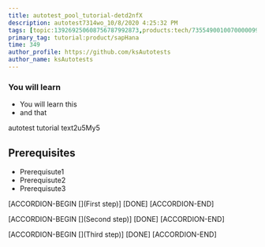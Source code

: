 ```yaml
---
title: autotest_pool_tutorial-detd2nfX
description: autotest7314wo_10/8/2020 4:25:32 PM
tags: [topic:139269250608756787992873,products:tech/73554900100700000996,tutorial:experience/advanced]
primary_tag: tutorial:product/sapHana
time: 349
author_profile: https://github.com/ksAutotests
author_name: ksAutotests
---
```

### You will learn
- You will learn this
- and that

autotest tutorial text2u5My5

## Prerequisites
- Prerequisute1
- Prerequisute2
- Prerequisute3

[ACCORDION-BEGIN [](First step)]
[DONE]
[ACCORDION-END]

[ACCORDION-BEGIN [](Second step)]
[DONE]
[ACCORDION-END]

[ACCORDION-BEGIN [](Third step)]
[DONE]
[ACCORDION-END]

